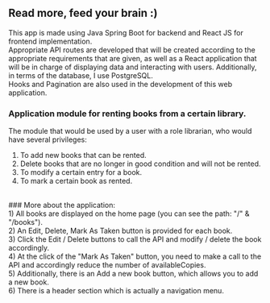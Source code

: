 ## Read more, feed your brain :)
This app is made using Java Spring Boot for backend and React JS for frontend implementation. <br />
Appropriate API routes are developed that will be created according to the appropriate requirements that are given, as well as a React application that will be in charge of displaying data and interacting with users. Additionally, in terms of the database, I use PostgreSQL. <br />
Hooks and Pagination are also used in the development of this web application.
<br />
### Application module for renting books from a certain library. 
The module that would be used by a user with a role librarian, who would have several privileges:
1) To add new books that can be rented. <br />
2) Delete books that are no longer in good condition and will not be rented. <br />
3) To modify a certain entry for a book. <br />
4) To mark a certain book as rented. 
<br />
###  More about the application: <br />
1) All books are displayed on the home page (you can see the path: "/" & "/books").  <br />
2) An Edit, Delete, Mark As Taken button is provided for each book.  <br />
3) Click the Edit / Delete buttons to call the API and modify / delete the book accordingly.  <br />
4) At the click of the "Mark As Taken" button, you need to make a call to the API and accordingly reduce the number of availableCopies.  <br />
5) Additionally, there is an Add a new book button, which allows you to add a new book.  <br />
6) There is a header section which is actually a navigation menu. <br />







